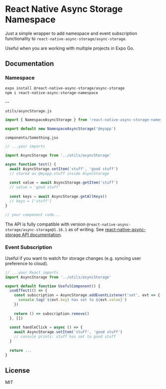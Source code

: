 ﻿# React Native Async Storage Namespace

Just a simple wrapper to add namespace and event subscription functionality to `react-native-async-storage/async-storage`.

Useful when you are working with multiple projects in Expo Go.


## Documentation

### Namespace

```bash
expo install @react-native-async-storage/async-storage
npm i react-native-async-storage-namespace
```

--

`utils/asyncStorage.js`
```js
import { NamespaceAsyncStorage } from 'react-native-async-storage-namespace'

export default new NamespaceAsyncStorage('@myapp')
```

`components/Something.jsx`
```js
// ...your imports

import AsyncStorage from '../utils/asyncStorage'

async function test() {
  await AsyncStorage.setItem('stuff', 'good stuff')
  // stored as @myapp.stuff inside AsyncStorage
  
  const value = await AsyncStorage.getItem('stuff')
  // value = 'good stuff'
    
  const keys = await AsyncStorage.getAllKeys()
  // keys = ['stuff']
}

// your component code...
```

The API is fully compatible with version `@react-native-async-storage/async-storage@1.16.1` as of writing. See [react-native-async-storage API documentation](https://react-native-async-storage.github.io/async-storage/docs/api).

### Event Subscription

Useful if you want to watch for storage changes (e.g. syncing user preference to cloud).

```js
// ...your React imports
import AsyncStorage from '../utils/asyncStorage'

export default function UsefulComponent() {
  useEffect(() => {
    const subscription = AsyncStorage.addEventListener('set', evt => {
      console.log(`${evt.key} has set to ${evt.value}`)
    })
    
    return () => subscription.remove()
  }, [])
  
  const handleClick = async () => {
    await AsyncStorage.setItem('stuff', 'good stuff')
    // console prints: stuff has set to good stuff
  }
  
  return ...
}
```

## License

MIT